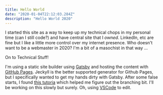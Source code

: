 ```yaml
---
title: Hello World
date: "2020-01-04T22:12:03.284Z"
description: "Hello World 2020"
---
```


I started this site as a way to keep up my technical chops in my personal time (can I still code?) and have central site that I _owned_. LinkedIn, etc are fine but I like a little more control over my internet presence. Who doesn't want to be a webmaster in 2020? I'm a bit of a masochist in that way ...

On to Technical Stuff!

I'm using a static site builder using [Gatsby](https://www.gatsbyjs.org/) and hosting the content with [GitHub Pages](https://pages.github.com/). Jeckyll is the better supported generator for Github Pages, but I specifically wanted to get my hands dirty with Gatsby.
After some false starts, I found [this tutoria](https://jarednielsen.com/deploy-gatsbyjs-github-pages-user/) which helped me figure out the branching bit. I'll be working on this slowly but surely.
Oh, using [VSCode](https://code.visualstudio.com/) to edit.
